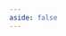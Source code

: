 ```yaml
---
aside: false
---
```


<script setup>
import Demo from '../components/Demo.vue'
</script>

<Demo url="https://githubbox.com/willnguyen1312/zoom-image/tree/main/examples/preact-ts" />
